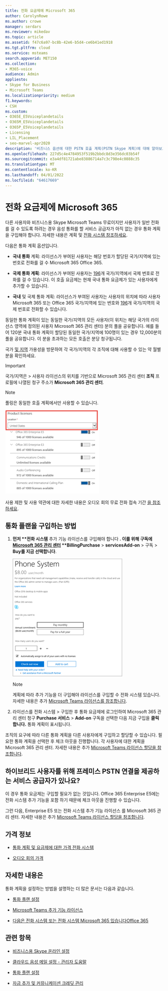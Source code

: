 ```yaml
---
title: 전화 요금제에 Microsoft 365
author: CarolynRowe
ms.author: crowe
manager: serdars
ms.reviewer: mikedav
ms.topic: article
ms.assetid: f47c6a97-bc8b-42e6-b5d4-ce6b41ed1918
ms.tgt.pltfrm: cloud
ms.service: msteams
search.appverid: MET150
ms.collection:
- M365-voice
audience: Admin
appliesto:
- Skype for Business
- Microsoft Teams
ms.localizationpriority: medium
f1.keywords:
- CSH
ms.custom:
- O365E_E5Voiceplandetails
- O365M_E5Voiceplandetails
- O365P_E5Voiceplandetails
- Licensing
- LIL_Placement
- seo-marvel-apr2020
description: '비즈니스 옵션에 대한 PSTN 호출 계획(PSTN Skype 계획)에 대해 알아보고 조직의 라이선스를 얻을 수 있는 방법에 대해 자세히 알아보습니다. '
ms.openlocfilehash: 227d5c4e4784953f519b2bbdc8d3e356dc03b54f
ms.sourcegitcommit: e3a4df81721abe83886714a7c3c798e4c0888c35
ms.translationtype: MT
ms.contentlocale: ko-KR
ms.lasthandoff: 04/01/2022
ms.locfileid: "64617669"
---
```

# <a name="calling-plans-for-microsoft-365"></a>전화 요금제에 Microsoft 365

다른 사용자와 비즈니스용 Skype Microsoft Teams 무료이지만 사용자가 일반 전화를 걸 수 있도록 하려는 경우 음성 통화를 할 서비스 공급자가 아직 없는 경우 통화 계획을 구입해야 합니다. 자세한 내용은 계획 및 [전화 시스템 참조하세요](calling-plan-landing-page.md).
  
다음은 통화 계획 옵션입니다.
  
- **국내 통화** 계획: 라이선스가 부여된 사용자는 해당 번호가 할당된 국가/지역에 있는 번호로 전화를 걸 수 Microsoft 365 Office 365.

- **국제 통화 계획**: 라이선스가 부여된 사용자는 [196](country-and-region-availability-for-audio-conferencing-and-calling-plans/users-can-make-outbound-calls-to-these-countries-and-regions.md)개 국가/지역에서 국제 번호로 전화를 걸 수 있습니다. 이 호출 요금제는 현재 국내 통화 요금제가 있는 사용자에게 추가할 수 있습니다.
    
- **국내** 및 국제 통화 계획: 라이선스가 부여된 사용자는 사용자의 위치에 따라 사용자 Microsoft 365 또는 Office 365 국가/지역에 있는 번호와 [196](country-and-region-availability-for-audio-conferencing-and-calling-plans/users-can-make-outbound-calls-to-these-countries-and-regions.md)개 국가/지역의 국제 번호로 전화할 수 있습니다.

동일한 통화 계획이 있는 동일한 국가/지역의 모든 사용자(이 위치는 해당 국가의 라이선스 영역에 정의된 사용자 Microsoft 365 관리 센터) 분의 풀을 공유합니다. 예를 들어 120분 국내 통화 계획이 할당된 동일한 국가/지역에 100명이 있는 경우 12,000분의 풀을 공유합니다. 이 분을 초과하는 모든 호출은 분당 청구됩니다.
    
국가 [및 지역](country-and-region-availability-for-audio-conferencing-and-calling-plans/country-and-region-availability-for-audio-conferencing-and-calling-plans.md) 가용성을 방문하여 각 국가/지역의 각 조직에 대해 사용할 수 있는 약 월별 분을 확인하세요.
  
> [!IMPORTANT]
> 국가/지역은  >  사용자 라이선스의 위치를 기반으로 Microsoft 365 관리 센터 **조직** 프로필에 나열된 청구 주소가 **Microsoft 365 관리 센터**.  

> [!NOTE]
> 풀링은 동일한 호출 계획에서만 사용할 수 있습니다.

![사용자의 라이선스 위치 스크린샷입니다.](media/cc1e16d1-8a5e-43e0-99a3-dc991efdfbab.png)
  
사용 제한 및 사용 약관에 대한 자세한 내용은 오디오 회의 무료 전화 접속 기간 [을 참조하세요](complimentary-dial-out-period.md).
  
## <a name="how-to-buy-a-calling-plan"></a>통화 플랜을 구입하는 방법

1. <strong>먼저 **전화 시스템</strong> 추가 기능 라이선스를 구입해야 합니다 <strong>. 이를 위해 구독에 [Microsoft 365 관리 센터](https://portal.office.com/adminportal/home?add=sub&amp;adminportal=1#/catalog) **BillingPurchase</strong> >  **servicesAdd-on** >  구독 > **Buy를 지금 선택합니다**.
    
    ![음성 통화 요금제 구입 옵션을 보여주는 스크린샷.](media/5893fca0-292c-4cdf-9b43-c507a8b44b74.png)
  
    > [!NOTE]
    > 계획에 따라 추가 기능을 더 구입해야 라이선스를 구입할 수 전화 시스템 있습니다. 자세한 내용은 추가 [Microsoft Teams 라이선스를 참조합니다](./teams-add-on-licensing/microsoft-teams-add-on-licensing.md).
  
2. 라이선스를 전화 시스템  >  구입한 후 통화 요금제에 로그인하여 Microsoft 365 관리 센터 청구 **Purchase 서비스** > **Add-on** 구독을 선택한 다음 지금 구입을 **클릭합니다.** 통화 계획이 표시됩니다.
      
조직의 요구에 따라 다른 통화 계획을 다른 사용자에게 구입하고 할당할 수 있습니다. 필요한 통화 계획을 선택한 후 체크 아웃을 진행합니다. 각 사용자에 대한 계획을 Microsoft 365 관리 센터. 자세한 내용은 추가 [Microsoft Teams 라이선스 할당을 참조합니다](./teams-add-on-licensing/microsoft-teams-add-on-licensing.md).
  
## <a name="do-you-have-a-service-provider-that-provides-on-premises-pstn-connectivity-for-hybrid-users"></a>하이브리드 사용자를 위해 프레미스 PSTN 연결을 제공하는 서비스 공급자가 있나요?

이 경우 통화 요금제는 구입할 필요가 없는 것입니다. Office 365 Enterprise E5에는 전화 시스템 추가 기능을 포함  하기 때문에 체크 아웃을 진행할 수 있습니다.
  
그런 다음, Enterprise E5 또는 전화 시스템 추가 기능 라이선스  를 Microsoft 365 관리 센터. 자세한 내용은 추가 [Microsoft Teams 라이선스 할당을 참조합니다](./teams-add-on-licensing/microsoft-teams-add-on-licensing.md).
  
## <a name="pricing-information"></a>가격 정보

- [통화 계획 및 요금제에 대한 가격 전화 시스템](https://www.microsoft.com/microsoft-365/microsoft-teams/voice-calling)
    
- [오디오 회의 가격](https://www.microsoft.com/microsoft-365/microsoft-teams/online-meetings)
    
## <a name="for-more-information"></a>자세한 내용은

통화 계획을 설정하는 방법을 설명하는 더 많은 문서는 다음과 같습니다.
  
- [통화 플랜 설정](set-up-calling-plans.md)
    
- [Microsoft Teams 추가 기능 라이선스](./teams-add-on-licensing/microsoft-teams-add-on-licensing.md)
    
- [다음은 전화 시스템 또는 전화 시스템 Microsoft 365 있습니다Office 365](./here-s-what-you-get-with-phone-system.md)
    
   
## <a name="related-topics"></a>관련 항목

- [비즈니스용 Skype 온라인 설정](/SkypeForBusiness/set-up-skype-for-business-online/set-up-skype-for-business-online)
    
- [클라우드 음성 메일 설정 - 관리자 도움말](set-up-phone-system-voicemail.md)
    
- [통화 플랜 설정](set-up-calling-plans.md)
    
- [자금 추가 및 커뮤니케이션 크레딧 관리](add-funds-and-manage-communications-credits.md)
